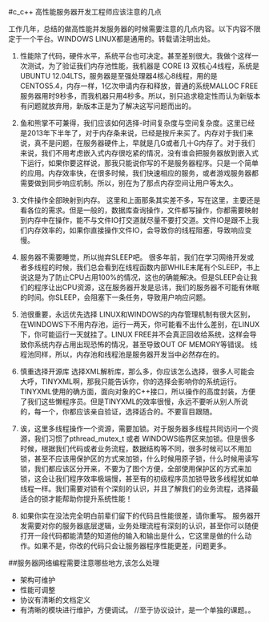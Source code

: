 #c_c++ 高性能服务器开发工程师应该注意的几点

工作几年，总结的做高性能并发服务器的时候需要注意的几点内容。以下内容不限定于一个平台。WINDOWS LINUX都是通用的。转载请注明出处。

1. 性能除了代码，硬件水平，系统平台也可决定。甚至差别很大。我做个这样一次测试，为了验证我们内存池性能，我机器是 CORE I3 双核心4线程，系统是UBUNTU 12.04LTS，服务器是至强处理器4核心8线程，用的是CENTOS5.4，内存一样，1亿次申请内存和释放，普通的系统MALLOC FREE 服务器用时9秒多，而我机器只用4秒多。所以，别只追求稳定性而认为新版本有问题就放弃用，新版本正是为了解决这写问题而出的。

2. 鱼和熊掌不可兼得，我们应该如何选择-时间复杂度与空间复杂度。这里已经是2013年下半年了，对于内存条来说，已经是按斤来买了。内存对于我们来说，真不是问题，在服务器硬件上，早就是几G或者几十G内存了。对于我们来说，我们不用考虑嵌入式内存很吃紧的情况，没有谁会把服务器放到嵌入式下运行，如果你要这样说，那我只能说你写的不是服务器程序。只是一个简单的应用。内存效率快，在很多时候，我们快速相应的服务，或者游戏服务器都需要做到同步响应机制。所以，别在为了那点内存空间让用户等太久。

3. 文件操作全部映射到内存。 这里和上面那条其实差不多，写在这里，主要还是看各位的需求。但是一般的，数据库查询操作，文件都写操作，你都需要映射到内存中在操作，能不与文件IO打交道就尽量不要打交道。文件IO是跟不上我们内存效率的，如果你直接操作文件IO，会导致你的线程阻塞，导致响应变慢。

4. 服务器不需要睡觉，所以抛弃SLEEP吧。 很多年前，我们在学习网络开发或者多线程的时候，我们总会看到在线程函数内部WHILE末尾有个SLEEP，书上说这是为了防止CPU占用100%的情况，这也的确能解决。但是SLEEP会让我们的程序让出CPU资源，这在服务器开发是忌讳，我们的服务器不可能有休眠的时间。你SLEEP，会阻塞下一条任务，导致用户响应问题。

5. 池很重要，永远优先选择 LINUX和WINDOWS的内存管理机制有很大区别，在WINDOWS下不用内存池，运行一两天，你可能看不出什么差别，在LINUX下，你可能运行一天就挂了。LINUX FREE并不会真正回收给系统，这样会导致你系统内存占用出现恐怖的情况，甚至导致OUT OF MEMORY等错误。 线程池同样，所以，内存池和线程池是服务器开发当中必然存在的。

6. 慎重选择开源库 选择XML解析库，那么多，你应该怎么选择，很多人可能会大呼，TINYXML啊，那我只能告诉你，你的选择会影响你的系统运行。 TINYXML使用的确方面，面向对象的C++接口，所以操作的高度封装，方便了我们这些懒程序员。但是TINYXML的效率很慢，永远不要听从别人所说的，每一个，你都应该亲自验证，选择适合的。不要盲目跟随。

7. 诶，这里多线程操作一个资源，需要加锁。对于服务器多线程共同访问一个资源，我们习惯了pthread_mutex_t 或者 WINDOWS临界区来加锁。但是很多时候，根据我们代码或者业务流程，数据结构等不同，很多时候可以不用加锁，甚至不应该用保护区的方式来加锁，什么时候用原子锁，什么时候用读写锁，我们都应该区分开来，不要为了图个方便，全部使用保护区的方式来加锁，这会让我们程序效率极端慢，甚至有的初级程序员加锁导致多线程犹如单线程一样。我们需要对锁有个深刻的认识，并且了解我们的业务流程，选择最适合的锁才能帮助你提升系统性能！

8. 如果你实在没法完全明白前辈们留下的代码且性能很差，请你重写。 服务器开发需要对你的服务器底层逻辑，业务处理流程有深刻的认识，甚至你可以随便打开一段代码都能清楚的知道他的输入和输出是什么，它这里是做的什么动作。如果不是，你改的代码只会让服务器程序性能更差，问题更多。

##服务器网络编程需要注意哪些地方,该怎么处理
* 架构可维护
* 性能可调整
* 协议有清晰的文档定义
* 有清晰的模块进行维护，方便调试。
//至于协议设计，是一个单独的课题。。


